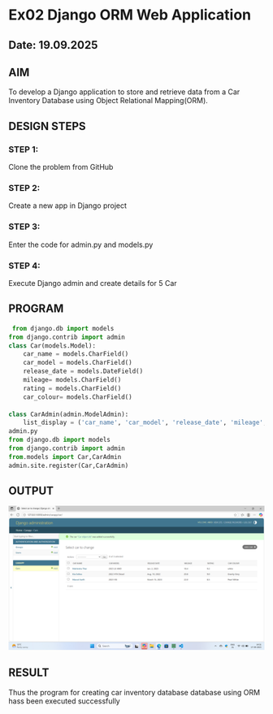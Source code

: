# Ex02 Django ORM Web Application
## Date: 19.09.2025

## AIM
To develop a Django application to store and retrieve data from a Car Inventory Database using Object Relational Mapping(ORM).

## DESIGN STEPS

### STEP 1:
Clone the problem from GitHub

### STEP 2:
Create a new app in Django project

### STEP 3:
Enter the code for admin.py and models.py

### STEP 4:
Execute Django admin and create details for 5 Car 

## PROGRAM

```models.py
 from django.db import models
from django.contrib import admin
class Car(models.Model):
    car_name = models.CharField()
    car_model = models.CharField()
    release_date = models.DateField()
    mileage= models.CharField()
    rating = models.CharField()
    car_colour= models.CharField()

class CarAdmin(admin.ModelAdmin):
    list_display = ('car_name', 'car_model', 'release_date', 'mileage', 'rating', 'car_colour')
admin.py
from django.db import models
from django.contrib import admin
from.models import Car,CarAdmin
admin.site.register(Car,CarAdmin)
```

## OUTPUT
![alt text](<Screenshot 2025-09-17 143112.png>)


## RESULT
Thus the program for creating car inventory database database using ORM hass been executed successfully
